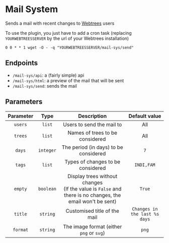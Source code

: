 # Mail System
Sends a mail with recent changes to [Webtrees](https://github.com/fisharebest/webtrees) users

To use the plugin, you just have to add a cron task (replacing `YOURWEBTREESSERVER` by the url of your Webtrees installation)
```
0 0 * * 1 wget -O - -q "YOURWEBTREESSERVER/mail-sys/send"
```

## Endpoints

* `/mail-sys/api`: a (fairly simple) api
* `/mail-sys/html`: a preview of the mail that will be sent
* `/mail-sys/send`: sends the mail

## Parameters

| Parameter |   Type    |                                                 Description                                                  |         Default value         |
|:---------:|:---------:|:------------------------------------------------------------------------------------------------------------:|:-----------------------------:|
|  `users`  |  `list`   |                                          Users to send the mail to                                           |              All              |
|  `trees`  |  `list`   |                                       Names of trees to be considered                                        |              All              |
|  `days`   | `integer` |                                    The period (in days) to be considered                                     |              `7`              |
|  `tags`   |  `list`   |                                      Types of changes to be considered                                       |          `INDI,FAM`           |
|  `empty`  | `boolean` | Display trees without changes <br>(If the value is `False` and there is no changes, the email won't be sent) |            `True`             |
|  `title`  | `string`  |                                         Customised title of the mail                                         | `Changes in the last %s days` |
| `format`  | `string`  |                                   The image format (either `png` or `svg`)                                   |             `png`             |
